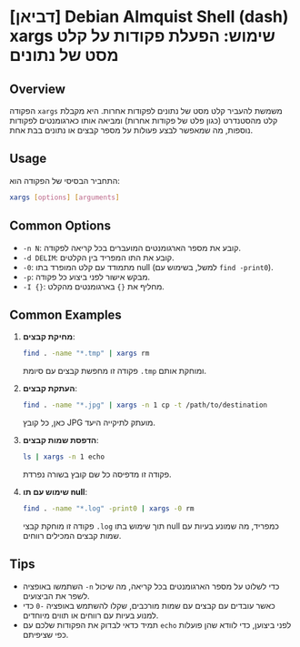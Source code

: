 # [דביאן] Debian Almquist Shell (dash) xargs שימוש: הפעלת פקודות על קלט מסט של נתונים

## Overview
הפקודה `xargs` משמשת להעביר קלט מסט של נתונים לפקודות אחרות. היא מקבלת קלט מהסטנדרט (כגון פלט של פקודות אחרות) ומביאה אותו כארגומנטים לפקודות נוספות, מה שמאפשר לבצע פעולות על מספר קבצים או נתונים בבת אחת.

## Usage
התחביר הבסיסי של הפקודה הוא:
```bash
xargs [options] [arguments]
```

## Common Options
- `-n N`: קובע את מספר הארגומנטים המועברים בכל קריאה לפקודה.
- `-d DELIM`: קובע את התו המפריד בין הקלטים.
- `-0`: מתמודד עם קלט המופרד בתו null (למשל, בשימוש עם `find -print0`).
- `-p`: מבקש אישור לפני ביצוע כל פקודה.
- `-I {}`: מחליף את `{}` בארגומנטים מהקלט.

## Common Examples
1. **מחיקת קבצים**:
   ```bash
   find . -name "*.tmp" | xargs rm
   ```
   פקודה זו מחפשת קבצים עם סיומת `.tmp` ומוחקת אותם.

2. **העתקת קבצים**:
   ```bash
   find . -name "*.jpg" | xargs -n 1 cp -t /path/to/destination
   ```
   כאן, כל קובץ JPG מועתק לתיקייה היעד.

3. **הדפסת שמות קבצים**:
   ```bash
   ls | xargs -n 1 echo
   ```
   פקודה זו מדפיסה כל שם קובץ בשורה נפרדת.

4. **שימוש עם תו null**:
   ```bash
   find . -name "*.log" -print0 | xargs -0 rm
   ```
   פקודה זו מוחקת קבצי `.log` תוך שימוש בתו null כמפריד, מה שמונע בעיות עם שמות קבצים המכילים רווחים.

## Tips
- השתמשו באופציה `-n` כדי לשלוט על מספר הארגומנטים בכל קריאה, מה שיכול לשפר את הביצועים.
- כאשר עובדים עם קבצים עם שמות מורכבים, שקלו להשתמש באופציה `-0` כדי למנוע בעיות עם רווחים או תווים מיוחדים.
- תמיד כדאי לבדוק את הפקודות שלכם עם `echo` לפני ביצוען, כדי לוודא שהן פועלות כפי שציפיתם.